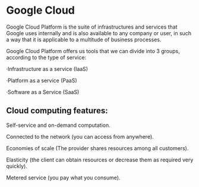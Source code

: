 # Google Cloud

Google Cloud Platform is the suite of infrastructures and services that Google uses internally and is also available to any company or user, in such a way that it is applicable to a multitude of business processes.

Google Cloud Platform offers us tools that we can divide into 3 groups, according to the type of service:

·Infrastructure as a service (IaaS)

·Platform as a service (PaaS)

·Software as a Service (SaaS)

## Cloud computing features:

Self-service and on-demand computation.

Connected to the network (you can access from anywhere).

Economies of scale (The provider shares resources among all customers).

Elasticity (the client can obtain resources or decrease them as required very quickly).

Metered service (you pay what you consume).
